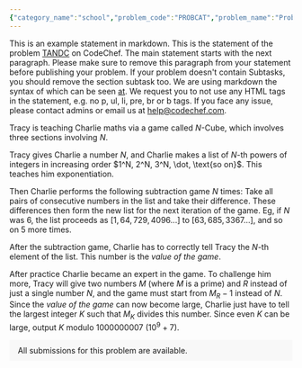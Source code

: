 ```yaml
---
{"category_name":"school","problem_code":"PROBCAT","problem_name":"Problem Category","problemComponents":{"constraints":"- $1 \\leq T \\leq 50$\n- $1 \\leq x \\leq 300$\n","constraintsState":true,"subtasks":"- **Subtask 1 (100 points):** Original constraints\n","subtasksState":true,"inputFormat":"- The first line contains $T$ denoting the number of test cases. Then the test cases follow.\n- The first and only line of each test case contains a single integer $x$.\n","inputFormatState":true,"outputFormat":"For each test case, output in a single line the category of Chef\u0027s problem, i.e whether it is an `Easy`, `Medium` or `Hard` problem. **The output is case sensitive.**\n","outputFormatState":true,"sampleTestCases":{"0":{"id":1,"input":"3\n50\n172\n201\n","output":"Easy\nMedium\nHard\n","explanation":"**Test case $1$**: The problem with rating $x = 50$ is an easy problem as $1 \\leq 50 \\lt 100$.\n\n**Test case $2$**: The problem with rating $x = 172$ is a medium problem as $100 \\leq 172 \\lt 200$.\n\n**Test case $3$**: The problem with rating $x = 201$ is a hard problem as $200 \\leq 201 \\leq 300$.","isDeleted":false}}},"video_editorial_url":"https://youtu.be/fibu7DcBrVw","languages_supported":{"0":"CPP14","1":"C","2":"JAVA","3":"PYTH 3.6","4":"CPP17","5":"PYTH","6":"PYP3","7":"CS2","8":"ADA","9":"PYPY","10":"TEXT","11":"PAS fpc","12":"NODEJS","13":"RUBY","14":"PHP","15":"GO","16":"HASK","17":"TCL","18":"PERL","19":"SCALA","20":"LUA","21":"kotlin","22":"BASH","23":"JS","24":"LISP sbcl","25":"rust","26":"PAS gpc","27":"BF","28":"CLOJ","29":"R","30":"D","31":"CAML","32":"FORT","33":"ASM","34":"swift","35":"FS","36":"WSPC","37":"LISP clisp","38":"SQL","39":"SCM guile","40":"PERL6","41":"ERL","42":"CLPS","43":"ICK","44":"NICE","45":"PRLG","46":"ICON","47":"COB","48":"SCM chicken","49":"PIKE","50":"SCM qobi","51":"ST","52":"SQLQ","53":"NEM"},"max_timelimit":0.5,"source_sizelimit":50000,"problem_author":"soumyadeep_21","problem_tester":"","date_added":"25-10-2021","tags":{"0":"cakewalk","1":"ltime101","2":"soumyadeep_21"},"problem_difficulty_level":"Unavailable","best_tag":"","editorial_url":"https://discuss.codechef.com/problems/PROBCAT","time":{"view_start_date":1635354000,"submit_start_date":1635354000,"visible_start_date":1635354000,"end_date":1735669800},"is_direct_submittable":false,"problemDiscussURL":"https://discuss.codechef.com/search?q=PROBCAT","is_proctored":false,"visitedContests":{},"layout":"problem"}
---
```

This is an example statement in markdown. This is the statement of the problem [TANDC](https://codechef.com/problems/TANDC) on CodeChef. The main statement starts with the next paragraph. Please make sure to remove this paragraph from your statement before publishing your problem. If your problem doesn't contain Subtasks, you should remove the section subtask too. We are using markdown the syntax of which can be seen [at](https://github.com/showdownjs/showdown/wiki/Showdown's-Markdown-syntax). We request you to not use any HTML tags in the statement, e.g. no p, ul, li, pre, br or b tags. If you face any issue, please contact admins or email us at help@codechef.com.

Tracy is teaching Charlie maths via a game called $N$-Cube, which involves three sections involving $N$.

Tracy gives Charlie a number $N$, and Charlie makes a list of $N$-th powers of integers in increasing order $1^N, 2^N, 3^N, \dot, \text{so on}$. This teaches him exponentiation.

Then Charlie performs the following subtraction game $N$ times: Take all pairs of consecutive numbers in the list and take their difference. These differences then form the new list for the next iteration of the game. Eg, if $N$ was 6, the list proceeds as $[1, 64, 729, 4096 ... ]$ to $[63, 685, 3367 ...]$, and so on $5$ more times.

After the subtraction game, Charlie has to correctly tell Tracy the $N$-th element of the list. This number is the *value of the game*.

After practice Charlie became an expert in the game. To challenge him more, Tracy will give two numbers $M$ (where $M$ is a prime) and $R$ instead of just a single number $N$, and the game must start from $M_R - 1$ instead of $N$. Since the *value of the game* can now become large, Charlie just have to tell the largest integer $K$ such that $M_K$ divides this number. Since even $K$ can be large, output $K$ modulo 1000000007 ($10^9 + 7$).

<aside style='background: #f8f8f8;padding: 10px 15px;'><div>All submissions for this problem are available.</div></aside>